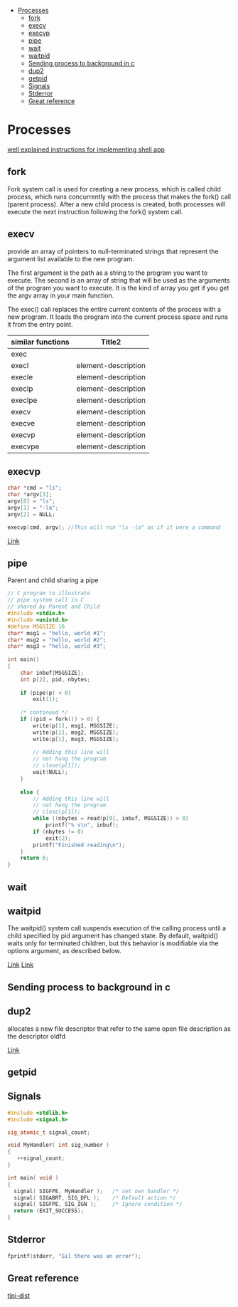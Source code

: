 <!--ts-->
   * [Processes](#processes)
      * [fork](#fork)
      * [execv](#execv)
      * [execvp](#execvp)
      * [pipe](#pipe)
      * [wait](#wait)
      * [waitpid](#waitpid)
      * [Sending process to background in c](#sending-process-to-background-in-c)
      * [dup2](#dup2)
      * [getpid](#getpid)
      * [Signals](#signals)
      * [Stderror](#stderror)
      * [Great reference](#great-reference)

<!-- Added by: gil_diy, at: Tue 23 Nov 2021 10:42:37 IST -->

<!--te-->
# Processes

[well explained instructions for implementing shell app](https://cs.brown.edu/courses/cs033/docs/proj/shell2.pdf)

## fork
Fork system call is used for creating a new process, which is called child process, which runs concurrently with the process that makes the fork() call (parent process). After a new child process is created, both processes will execute the next instruction following the fork() system call.

## execv

provide an array of pointers to null-terminated strings that represent the argument list available to the new program.

The first argument is the path as a string to the program you want to execute. The second is an array of string that will be used as the arguments of the program you want to execute. It is the kind of array you get if you get the argv array in your main function.


The exec() call replaces the entire current contents of the process with a new program. It loads the program into the current process space and runs it from the entry point.

similar functions | Title2
------------|-----
 exec |
 execl | element-description
 execle | element-description
 execlp | element-description
 execlpe | element-description
 execv | element-description
 execve | element-description
 execvp | element-description
 execvpe | element-description



## execvp
```c
char *cmd = "ls";
char *argv[3];
argv[0] = "ls";
argv[1] = "-la";
argv[2] = NULL;

execvp(cmd, argv); //This will run "ls -la" as if it were a command
```


[Link](http://www.cs.ecu.edu/karl/4630/sum01/example1.html)
## pipe

Parent and child sharing a pipe 
```c
// C program to illustrate
// pipe system call in C
// shared by Parent and Child
#include <stdio.h>
#include <unistd.h>
#define MSGSIZE 16
char* msg1 = "hello, world #1";
char* msg2 = "hello, world #2";
char* msg3 = "hello, world #3";
  
int main()
{
    char inbuf[MSGSIZE];
    int p[2], pid, nbytes;
  
    if (pipe(p) < 0)
        exit(1);
  
    /* continued */
    if ((pid = fork()) > 0) {
        write(p[1], msg1, MSGSIZE);
        write(p[1], msg2, MSGSIZE);
        write(p[1], msg3, MSGSIZE);
  
        // Adding this line will
        // not hang the program
        // close(p[1]);
        wait(NULL);
    }
  
    else {
        // Adding this line will
        // not hang the program
        // close(p[1]);
        while ((nbytes = read(p[0], inbuf, MSGSIZE)) > 0)
            printf("% s\n", inbuf);
        if (nbytes != 0)
            exit(2);
        printf("Finished reading\n");
    }
    return 0;
}
```

## wait

## waitpid
The waitpid() system call suspends execution of the calling process until a child specified by pid argument has changed state. By default, waitpid() waits only for terminated children, but this behavior is modifiable via the options argument, as described below. 


[Link](https://www.delftstack.com/howto/c/waitpid-in-c/)
[Link](https://tildesites.bowdoin.edu/~sbarker/teaching/courses/systems/19fall/files/process-slides.pdf)

## Sending process to background in c



## dup2
allocates a new file descriptor that refer
to the same open file description as the descriptor oldfd

[Link](http://www.cs.loyola.edu/~jglenn/702/S2005/Examples/dup2.html)

## getpid


## Signals
```c
#include <stdlib.h>
#include <signal.h>

sig_atomic_t signal_count;

void MyHandler( int sig_number )
{
   ++signal_count;
}

int main( void )
{
  signal( SIGFPE, MyHandler );   /* set own handler */
  signal( SIGABRT, SIG_DFL );    /* Default action */
  signal( SIGFPE, SIG_IGN );     /* Ignore condition */
  return (EXIT_SUCCESS);
}
```


## Stderror

```c
fprintf(stderr, "Gil there was an error");
```

## Great reference

[tlpi-dist](https://github.com/bradfa/tlpi-dist)